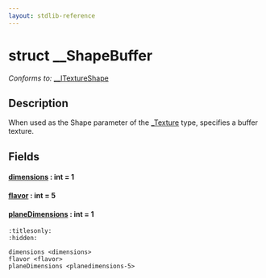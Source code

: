 ```yaml
---
layout: stdlib-reference
---
```


# struct \_\_ShapeBuffer

*Conforms to:* [\_\_ITextureShape](../../../interfaces/0_itextureshape-023a/index.html)

## Description

When used as the <span class='code'>Shape</span> parameter of the <span class='code'><a href="../../0texture-01/index.html" class="code_type">_Texture</a></span> type, specifies a buffer texture.


## Fields

####  <a id="decl-dimensions"></a>[dimensions](../dimensions.html) : int = 1
####  <a id="decl-flavor"></a>[flavor](../flavor.html) : int = 5
####  <a id="decl-planeDimensions"></a>[planeDimensions](../planedimensions-5.html) : int = 1


```{toctree}
:titlesonly:
:hidden:

dimensions <dimensions>
flavor <flavor>
planeDimensions <planedimensions-5>
```
